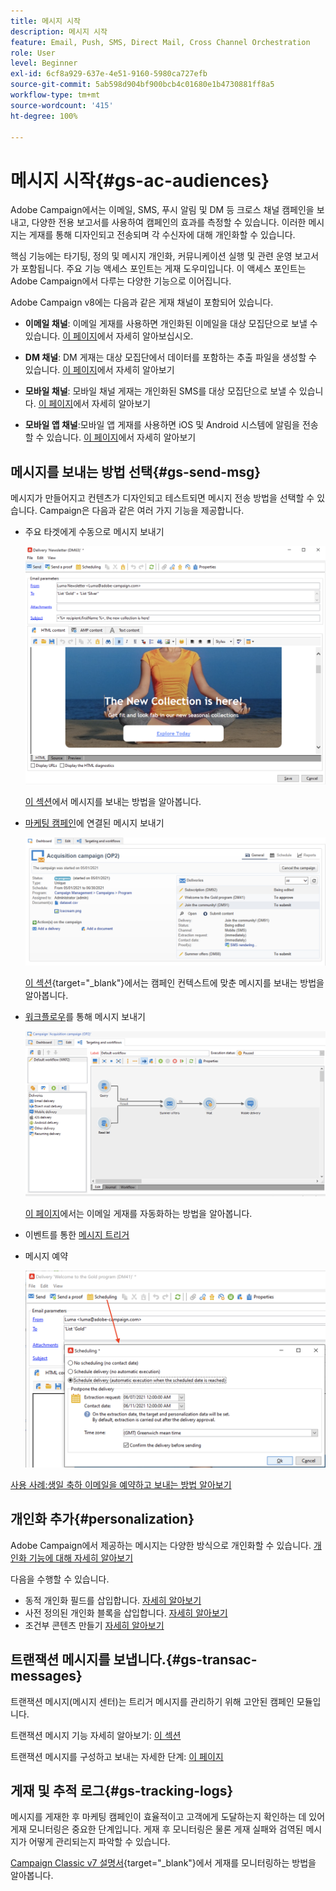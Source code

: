 ```yaml
---
title: 메시지 시작
description: 메시지 시작
feature: Email, Push, SMS, Direct Mail, Cross Channel Orchestration
role: User
level: Beginner
exl-id: 6cf8a929-637e-4e51-9160-5980ca727efb
source-git-commit: 5ab598d904bf900bcb4c01680e1b4730881ff8a5
workflow-type: tm+mt
source-wordcount: '415'
ht-degree: 100%

---
```


# 메시지 시작{#gs-ac-audiences}

Adobe Campaign에서는 이메일, SMS, 푸시 알림 및 DM 등 크로스 채널 캠페인을 보내고, 다양한 전용 보고서를 사용하여 캠페인의 효과를 측정할 수 있습니다. 이러한 메시지는 게재를 통해 디자인되고 전송되며 각 수신자에 대해 개인화할 수 있습니다.

핵심 기능에는 타기팅, 정의 및 메시지 개인화, 커뮤니케이션 실행 및 관련 운영 보고서가 포함됩니다. 주요 기능 액세스 포인트는 게재 도우미입니다. 이 액세스 포인트는 Adobe Campaign에서 다루는 다양한 기능으로 이어집니다.

Adobe Campaign v8에는 다음과 같은 게재 채널이 포함되어 있습니다.

* **이메일 채널**: 이메일 게재를 사용하면 개인화된 이메일을 대상 모집단으로 보낼 수 있습니다. [이 페이지](../send/email.md)에서 자세히 알아보십시오.

* **DM 채널**: DM 게재는 대상 모집단에서 데이터를 포함하는 추출 파일을 생성할 수 있습니다.  [이 페이지](../send/direct-mail.md)에서 자세히 알아보기

* **모바일 채널**: 모바일 채널 게재는 개인화된 SMS를 대상 모집단으로 보낼 수 있습니다.  [이 페이지](../send/sms.md)에서 자세히 알아보기

* **모바일 앱 채널**:모바일 앱 게재를 사용하면 iOS 및 Android 시스템에 알림을 전송할 수 있습니다.  [이 페이지](../send/push.md)에서 자세히 알아보기

<!--
* **LINE channel**: LINE deliveries let you send messages on LINE, an instant messaging application available on all smartphones. Learn more in [this page](../send/line.md)
-->

## 메시지를 보내는 방법 선택{#gs-send-msg}

메시지가 만들어지고 컨텐츠가 디자인되고 테스트되면 메시지 전송 방법을 선택할 수 있습니다. Campaign은 다음과 같은 여러 가지 기능을 제공합니다.

* 주요 타겟에게 수동으로 메시지 보내기

  ![](assets/send-email.png)

  [이 섹션](../send/send.md)에서 메시지를 보내는 방법을 알아봅니다.

* [마케팅 캠페인](campaigns.md)에 연결된 메시지 보내기

  ![](assets/deliveries-in-a-campaign.png)

  [이 섹션](https://experienceleague.adobe.com/docs/campaign/automation/campaign-orchestration/marketing-campaign-deliveries.html?lang=ko){target="_blank"}에서는 캠페인 컨텍스트에 맞춘 메시지를 보내는 방법을 알아봅니다.

* [워크플로우](../config/workflows.md)를 통해 메시지 보내기

  ![](assets/send-in-a-wf.png)

   [이 페이지](../../automation/workflow/delivery.md)에서는 이메일 게재를 자동화하는 방법을 알아봅니다.

* 이벤트를 통한 [메시지 트리거](../send/transactional.md)

* 메시지 예약

  ![](assets/schedule-send.png)

[사용 사례:생일 축하 이메일을 예약하고 보내는 방법 알아보기](../../automation/workflow/send-a-birthday-email.md)


## 개인화 추가{#personalization}

Adobe Campaign에서 제공하는 메시지는 다양한 방식으로 개인화할 수 있습니다. [개인화 기능에 대해 자세히 알아보기](../send/personalize.md)

다음을 수행할 수 있습니다.

* 동적 개인화 필드를 삽입합니다. [자세히 알아보기](../send/personalization-fields.md)
* 사전 정의된 개인화 블록을 삽입합니다. [자세히 알아보기](../send/personalization-blocks.md)
* 조건부 콘텐츠 만들기 [자세히 알아보기](../send/conditions.md)

## 트랜잭션 메시지를 보냅니다.{#gs-transac-messages}

트랜잭션 메시지(메시지 센터)는 트리거 메시지를 관리하기 위해 고안된 캠페인 모듈입니다.

트랜잭션 메시지 기능 자세히 알아보기: [이 섹션](../architecture/architecture.md#transac-msg-archi)

트랜잭션 메시지를 구성하고 보내는 자세한 단계: [이 페이지](../send/transactional.md)


## 게재 및 추적 로그{#gs-tracking-logs}

메시지를 게재한 후 마케팅 캠페인이 효율적이고 고객에게 도달하는지 확인하는 데 있어 게재 모니터링은 중요한 단계입니다. 게재 후 모니터링은 물론 게재 실패와 검역된 메시지가 어떻게 관리되는지 파악할 수 있습니다.

[Campaign Classic v7 설명서](https://experienceleague.adobe.com/docs/campaign-classic/using/sending-messages/monitoring-deliveries/about-delivery-monitoring.html?lang=ko#sending-messages){target="_blank"}에서 게재를 모니터링하는 방법을 알아봅니다.

